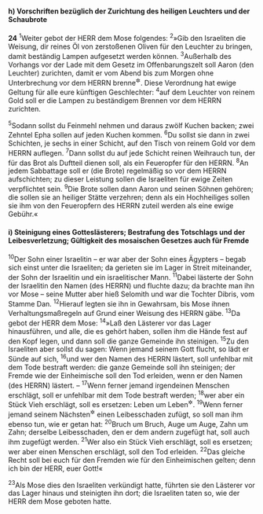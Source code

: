 #### h) Vorschriften bezüglich der Zurichtung des heiligen Leuchters und der Schaubrote

__24__
<sup>1</sup>Weiter gebot der HERR dem Mose folgendes:
<sup>2</sup>»Gib den Israeliten die Weisung, dir reines Öl von zerstoßenen Oliven für den Leuchter zu bringen, damit beständig Lampen aufgesetzt werden können.
<sup>3</sup>Außerhalb des Vorhangs vor der Lade mit dem Gesetz im Offenbarungszelt soll Aaron (den Leuchter) zurichten, damit er vom Abend bis zum Morgen ohne Unterbrechung vor dem HERRN brenne<sup title="vgl. 2.Mose 27,20-21">&#x2732;</sup>. Diese Verordnung hat ewige Geltung für alle eure künftigen Geschlechter:
<sup>4</sup>auf dem Leuchter von reinem Gold soll er die Lampen zu beständigem Brennen vor dem HERRN zurichten.

<sup>5</sup>Sodann sollst du Feinmehl nehmen und daraus zwölf Kuchen backen; zwei Zehntel Epha sollen auf jeden Kuchen kommen.
<sup>6</sup>Du sollst sie dann in zwei Schichten, je sechs in einer Schicht, auf den Tisch von reinem Gold vor dem HERRN auflegen.
<sup>7</sup>Dann sollst du auf jede Schicht reinen Weihrauch tun, der für das Brot als Duftteil dienen soll, als ein Feueropfer für den HERRN.
<sup>8</sup>An jedem Sabbattage soll er (die Brote) regelmäßig so vor dem HERRN aufschichten; zu dieser Leistung sollen die Israeliten für ewige Zeiten verpflichtet sein.
<sup>9</sup>Die Brote sollen dann Aaron und seinen Söhnen gehören; die sollen sie an heiliger Stätte verzehren; denn als ein Hochheiliges sollen sie ihm von den Feueropfern des HERRN zuteil werden als eine ewige Gebühr.«

#### i) Steinigung eines Gotteslästerers; Bestrafung des Totschlags und der Leibesverletzung; Gültigkeit des mosaischen Gesetzes auch für Fremde

<sup>10</sup>Der Sohn einer Israelitin – er war aber der Sohn eines Ägypters – begab sich einst unter die Israeliten; da gerieten sie im Lager in Streit miteinander, der Sohn der Israelitin und ein israelitischer Mann.
<sup>11</sup>Dabei lästerte der Sohn der Israelitin den Namen (des HERRN) und fluchte dazu; da brachte man ihn vor Mose – seine Mutter aber hieß Selomith und war die Tochter Dibris, vom Stamme Dan.
<sup>12</sup>Hierauf legten sie ihn in Gewahrsam, bis Mose ihnen Verhaltungsmaßregeln auf Grund einer Weisung des HERRN gäbe.
<sup>13</sup>Da gebot der HERR dem Mose:
<sup>14</sup>»Laß den Lästerer vor das Lager hinausführen, und alle, die es gehört haben, sollen ihm die Hände fest auf den Kopf legen, und dann soll die ganze Gemeinde ihn steinigen.
<sup>15</sup>Zu den Israeliten aber sollst du sagen: Wenn jemand seinem Gott flucht, so lädt er Sünde auf sich,
<sup>16</sup>und wer den Namen des HERRN lästert, soll unfehlbar mit dem Tode bestraft werden: die ganze Gemeinde soll ihn steinigen; der Fremde wie der Einheimische soll den Tod erleiden, wenn er den Namen (des HERRN) lästert. –
<sup>17</sup>Wenn ferner jemand irgendeinen Menschen erschlägt, soll er unfehlbar mit dem Tode bestraft werden;
<sup>18</sup>wer aber ein Stück Vieh erschlägt, soll es ersetzen: Leben um Leben<sup title="d.h. ein lebendes Stück für das tote">&#x2732;</sup>.
<sup>19</sup>Wenn ferner jemand seinem Nächsten<sup title="oder: Volksgenossen">&#x2732;</sup> einen Leibesschaden zufügt, so soll man ihm ebenso tun, wie er getan hat:
<sup>20</sup>Bruch um Bruch, Auge um Auge, Zahn um Zahn; derselbe Leibesschaden, den er dem andern zugefügt hat, soll auch ihm zugefügt werden.
<sup>21</sup>Wer also ein Stück Vieh erschlägt, soll es ersetzen; wer aber einen Menschen erschlägt, soll den Tod erleiden.
<sup>22</sup>Das gleiche Recht soll bei euch für den Fremden wie für den Einheimischen gelten; denn ich bin der HERR, euer Gott!«

<sup>23</sup>Als Mose dies den Israeliten verkündigt hatte, führten sie den Lästerer vor das Lager hinaus und steinigten ihn dort; die Israeliten taten so, wie der HERR dem Mose geboten hatte.